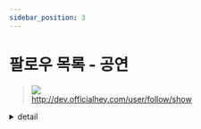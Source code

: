 ```yaml
---
sidebar_position: 3
---
```


# 팔로우 목록 - 공연


> ![](https://img.shields.io/static/v1?label=&message=GET&color=brightgreen) <br/>
> http://dev.officialhey.com/user/follow/show

<details markdown="1">
<summary>detail</summary>

### Parameters
|  name   |  type  |             description             |     required     |
|:-------:|:------:|:-----------------------------------:|:----------------:|
|  page   |  Int   |             page, size              | **Not Required** |

### Headers
|      name     |           type            |  description  | required |
|:-------------:|:-------------------------:|:-------------:| :---: |
| Authorization | Bearer [TOKEN] 형식의 String | 사용자 인증 정보가 들어있는 토큰	 | **Required** |


### Response

HTTP Result Code가 200일 때 반환하는 정보입니다.


|     Field      |     Type      |  Description   |   
|:--------------:|:-------------:|:--------------:|
|       id       |     Long      |     공연 아이디     | 
|      name      |    String     |      공연명       |   
| ticketOpenTime | LocadDateTime |     티켓 오픈일     |  
|      date      | LocadDateTime |     공연 날짜      |  
|     poster     |    String     | 공연 포스터 이미지 url |    
|     place      |    String     |     공연 장소      | 

<br/>



  <details markdown="1">
  <summary>성공 예제</summary>

  ```
  {
  "ok": true,
  "data": {
    "content": [
      {
        "id": 1,
        "name": "show",
        "ticketOpenTime": "2024-04-03T17:44:00",
        "date": "2024-04-03T19:00:00",
        "poster": "https://example.com/image1.jpg",
        "place": "Hey Theater"
      }
    ],
    "pageable": {
      "pageNumber": 0,
      "pageSize": 20,
      "sort": {
        "empty": true,
        "unsorted": true,
        "sorted": false
      },
      "offset": 0,
      "paged": true,
      "unpaged": false
    },
    "last": true,
    "totalElements": 1,
    "totalPages": 1,
    "first": true,
    "size": 20,
    "number": 0,
    "sort": {
      "empty": true,
      "unsorted": true,
      "sorted": false
    },
    "numberOfElements": 1,
    "empty": false
  }
}
  ```
  </details>
<br/>

#### Error


### Error

HTTP Status 가 401 SIGNIN_REQUIRED일 때 반환하는 정보입니다.

<details markdown="1">
  <summary>에러 예제 </summary>

  ```
  {
    "ok": false,
    "timestamp": "2024-04-18T16:20:43.101276",
    "status": 401,
    "error": "UNAUTHORIZED",
    "code": "SIGNIN_REQUIRED",
    "message": "로그인을 하지 않았습니다."
}
  ```


  </details>
<br/>

HTTP Status 가 401 JWT_TOKEN_MALFORMED일 때 반환하는 정보입니다.


<details markdown="1">
  <summary>에러 예제 </summary>

  ```
  {
    "ok": false,
    "timestamp": "2024-04-18T16:33:08.654105",
    "status": 401,
    "error": "UNAUTHORIZED",
    "code": "JWT_TOKEN_MALFORMED",
    "message": "JWT 토큰 형식이 맞지 않습니다."
}
  ```


  </details>
<br/>

HTTP Status 가 404 USER_NOT_FOUND일 때 반환하는 정보입니다.

<details markdown="1">
  <summary>에러 예제</summary>

  ```
{
    "ok": false,
    "timestamp": "2024-04-18T16:24:34.500251",
    "status": 404,
    "error": "NOT_FOUND",
    "code": "USER_NOT_FOUND",
    "message": "유저를 찾을 수 없습니다."
}
  ```
  </details>
<br/>